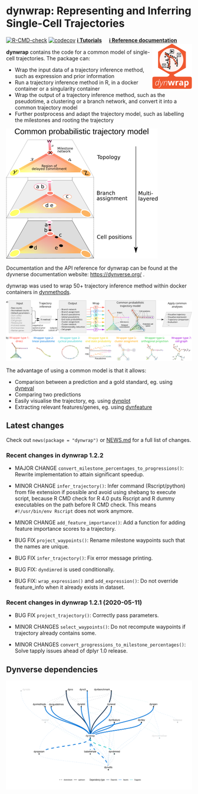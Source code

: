 dynwrap: Representing and Inferring Single-Cell Trajectories
================

<!-- README.md is generated from README.Rmd. Please edit that file -->

[![R-CMD-check](https://github.com/dynverse/dynwrap/workflows/R-CMD-check/badge.svg)](https://github.com/dynverse/dynwrap/actions?query=workflow%3AR-CMD-check)
[![codecov](https://codecov.io/gh/dynverse/dynwrap/branch/master/graph/badge.svg)](https://codecov.io/gh/dynverse/dynwrap)
[**ℹ️ Tutorials**](https://dynverse.org)     [**ℹ️ Reference
documentation**](https://dynverse.org/reference/dynwrap) </br>
<img src="man/figures/logo.png" align="right" />

**dynwrap** contains the code for a common model of single-cell
trajectories. The package can:

-   Wrap the input data of a trajectory inference method, such as
    expression and prior information
-   Run a trajectory inference method in R, in a docker container or a
    singularity container
-   Wrap the output of a trajectory inference method, such as the
    pseudotime, a clustering or a branch network, and convert it into a
    common trajectory model
-   Further postprocess and adapt the trajectory model, such as
    labelling the milestones and rooting the trajectory

![](man/figures/trajectory_model.png)

Documentation and the API reference for dynwrap can be found at the
dyvnerse documentation website: <https://dynverse.org/> .

dynwrap was used to wrap 50+ trajectory inference method within docker
containers in [dynmethods](https://github.com/dynverse/dynmethods).

![](man/figures/overview_wrapping_v3.png)

The advantage of using a common model is that it allows:

-   Comparison between a prediction and a gold standard, eg. using
    [dyneval](https://github.com/dynverse/dyneval)
-   Comparing two predictions
-   Easily visualise the trajectory, eg. using
    [dynplot](https://github.com/dynverse/dynplot)
-   Extracting relevant features/genes, eg. using
    [dynfeature](https://github.com/dynverse/dynfeature)

## Latest changes

Check out `news(package = "dynwrap")` or [NEWS.md](NEWS.md) for a full
list of changes.

<!-- This section gets automatically generated from inst/NEWS.md -->

### Recent changes in dynwrap 1.2.2

-   MAJOR CHANGE `convert_milestone_percentages_to_progressions()`:
    Rewrite implementation to attain significant speedup.

-   MINOR CHANGE `infer_trajectory()`: Infer command (Rscript/python)
    from file extension if possible and avoid using shebang to execute
    script, because R CMD check for R 4.0 puts Rscript and R dummy
    executables on the path before R CMD check. This means
    `#!/usr/bin/env Rscript` does not work anymore.

-   MINOR CHANGE `add_feature_importance()`: Add a function for adding
    feature importance scores to a trajectory.

-   BUG FIX `project_waypoints()`: Rename milestone waypoints such that
    the names are unique.

-   BUG FIX `infer_trajectory()`: Fix error message printing.

-   BUG FIX: `dyndimred` is used conditionally.

-   BUG FIX: `wrap_expression()` and `add_expression()`: Do not override
    feature\_info when it already exists in dataset.

### Recent changes in dynwrap 1.2.1 (2020-05-11)

-   BUG FIX `project_trajectory()`: Correctly pass parameters.

-   MINOR CHANGES `select_waypoints()`: Do not recompute waypoints if
    trajectory already contains some.

-   MINOR CHANGES `convert_progressions_to_milestone_percentages()`:
    Solve tapply issues ahead of dplyr 1.0 release.

## Dynverse dependencies

<!-- Generated by "update_dependency_graphs.R" in the main dynverse repo -->

![](man/figures/dependencies.png)
